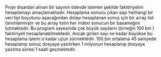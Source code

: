 Proje dışardan alınan bir sayının ödevde istenen şekilde faktöriyelini hesaplamayı amaçlamaktadır. Hesaplama sonucu çıkan sayı herhangi bir veri tipi boyutunu aşacağından dolayı hesaplanan sonuç için bir array list tanımlanmıştır ve bu array listin her indexi sonucun bir basamağını tutmaktadır. Bu program sayesinde çok büyük sayıların (örneğin 100 bin ) faktöriyeli hesaplanabilmektedir. Ancak girilen sayı ne kadar büyükse bu hesaplama işlemi o kadar uzun sürmektedir. 100 bin ortalama 45 saniyede hesaplanıp sonuç dosyaya yazılırken 1 milyonun hesaplanıp dosyaya yazılma süresi 1 saati geçmektedir.
